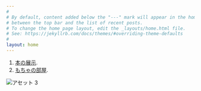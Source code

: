 ```yaml
---
#
# By default, content added below the "---" mark will appear in the home page
# between the top bar and the list of recent posts.
# To change the home page layout, edit the _layouts/home.html file.
# See: https://jekyllrb.com/docs/themes/#overriding-theme-defaults
#
layout: home
---
```


1. <a href="https://mocha-kanano.github.io/SHIORI.github.io/book/" target="_blank" rel="noopener noreferrer">本の展示</a>.
2. <a href="https://mocha-kanano.github.io/SHIORI.github.io/mocha/" target="_blank" rel="noopener noreferrer">もちゃの部屋</a>.

![アセット 3](https://user-images.githubusercontent.com/112707839/198044311-dc3e9399-6d35-4ac5-9fe8-e2b88b642996.png)

<form action="https://mocha-kanano.github.io/SHIORI.github.io/" method="get">
 <input type="search" name="search" placeholder="キーワードを入力”>
 <input type="submit" name="submit" value="検索”>
</form>

